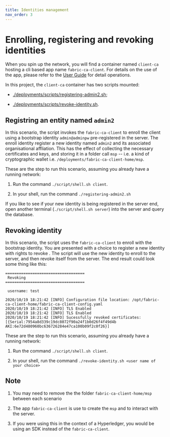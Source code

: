 ```yaml
---
title: Identities management
nav_order: 3
---
```


# Enrolling, registering and revoking identities

When you spin up the network, you will find a container named `client-ca` hosting a cli based app name `fabric-ca-client`. For details on the use of the app, please refer to the [User Guide][1] for detail operations.

In this project, the `client-ca` container has two scripts mounted:

* [./deployments/scripts/registering-admin2.sh][2];

* [./deployments/scripts/revoke-identity.sh][3].


## Registring an entity named `admin2`

In this scenario, the script invokes the `fabric-ca-client` to enroll the client using a bootstrap identity `admin@adminpw` pre-registered in the server. The enroll identity register a new identity named `admin2` and its associated organisational affliation. This has the effect of collecting the necessary certificates and keys, and storing it in a folder call `msp` -- i.e. a kind of cryptographic wallet i.e. `/deployments/fabric-ca-client-home/msp`.

These are the step to run this scenario, assuming you already have a running network:

1. Run the command `./script/shell.sh client`.

1. In your shell, run the command `./registering-admin2.sh`

If you like to see if your new identity is being registered in the server end, open another terminal (`./script/shell.sh server`) into the server and query the database.

## Revoking identity

In this scenario, the script uses the `fabric-ca-client` to enroll with the bootstrap identity. You are presented with a choice to register a new identity with rights to revoke . The script will use the new identity to enroll to the server, and then revoke itself from the server. The end result could look some thing like this:

```
===================================
 Revoking                          
===================================

 username: test

2020/10/19 18:21:42 [INFO] Configuration file location: /opt/fabric-ca-client-home/fabric-ca-client-config.yaml
2020/10/19 18:21:42 [INFO] TLS Enabled
2020/10/19 18:21:42 [INFO] TLS Enabled
2020/10/19 18:21:42 [INFO] Sucessfully revoked certificates: [{Serial:7954a8d339c19dc8072f90a24f1b0d26f4f49d4b AKI:6e72d480960bc636726284e47ca100b09f2c0f26}]
```

These are the step to run this scenario, assuming you already have a running network:

1. Run the command `./script/shell.sh client`.

1. In your shell, run the command `./revoke-identity.sh <user name of your choice>`

## Note

1. You may need to remove the the folder `fabric-ca-client-home/msp` between each scenario

1. The app `fabric-ca-client` is use to create the `msp` and to interact with the server.

1. If you were using this in the context of a Hyperledger, you would be using an SDK instead of the `fabric-ca-client`.

[1]: https://hyperledger-fabric-ca.readthedocs.io/en/release-1.4/users-guide.html#fabric-ca-client
[2]: https://github.com/openconsentia/fabric-ca-analysis/blob/master/deployments/scripts/registering-admin2.sh
[3]: https://github.com/openconsentia/fabric-ca-analysis/blob/master/deployments/scripts/revoke-identity.sh